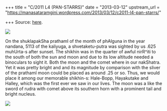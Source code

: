 +++
title = "C/2011 L4 (PAN-STARRS)"
date = "2013-03-12"
upstream_url = "https://manasataramgini.wordpress.com/2013/03/12/c2011-l4-pan-starrs/"

+++
Source: [here](https://manasataramgini.wordpress.com/2013/03/12/c2011-l4-pan-starrs/).

[![](https://lh4.googleusercontent.com/-NizmbpQ_nF4/UUAbJowV0_I/AAAAAAAACm0/nidIdjIr8bM/s800/PANSTARRS_MAP.jpg)](https://picasaweb.google.com/lh/photo/Q38whJVKh2a78J_rpu7jdtMTjNZETYmyPJy0liipFm0?feat=embedwebsite)

On the shuklapakSha prathamI of the month of phAlguna in the year nandana, 5113 of the kaliyuga, a shvetaketu-putra was sighted by us .625 muhUrta-s after sunset. The shikhin was in the quarter of awful nirR^iti to the south of both the sun and moon and due to its low altitude needed a binoculars to sight it. Both the moon and the comet where in our nakShatra. Yet it was pretty bright and and its magnitude by comparison with the sliver of the prathamI moon could be placed as around .25 or so. Thus, we would place it among our memorable shikhin-s: Hale-Bopp, Hayakutake and Halley, which was the first ever we saw in our lives. The moon was a like the sword of rudra with comet above its southern horn with a prominent tail and bright nucleus.

[![](https://lh6.googleusercontent.com/-W1rZwZoDO3c/UUAbTc-stpI/AAAAAAAACm8/GOuRrbWEZ3E/s400/PANStarrs.jpg)](https://picasaweb.google.com/lh/photo/Oj-maXHtqXnI8oyJBUeMvtMTjNZETYmyPJy0liipFm0?feat=embedwebsite)

